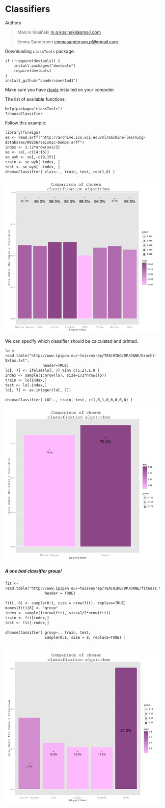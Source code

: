 Classifiers
===========
Authors
> Marcin Kosiński m.p.kosinski@gmail.com

> Emma Sanderson emmasanderson.pl@gmail.com


Downloading `classTools` package:
```{Ruby}
if (!require(devtools)) {
    install.packages("devtools")
    require(devtools)
}
install_github("sandersone/twd1")
```


Make sure you have [rtools](http://cran.r-project.org/bin/windows/Rtools/) installed on your computer.

The list of available functions:
```{Ruby}
help(package="classTools")
?chooseClassifier
```

Follow this example:
```{Ruby}
library(foreign)
se <- read.arff("http://archive.ics.uci.edu/ml/machine-learning-databases/00266/seismic-bumps.arff")
index <- 1:(2*nrow(se)/3)
se <- se[,-c(14:16)]
se_wyb <- se[,-c(9,15)]
train <- se_wyb[ index, ]
test <- se_wyb[ -index, ]
chooseClassifier( class~., train, test, rep(1,8) )
```

![Example 1](https://raw.githubusercontent.com/sandersone/twd1/master/Rplot.jpeg)


We can specify which classifier should be calculated and printed.

```{Ruby}
lo <- read.table("http://www.ipipan.eu/~teisseyrep/TEACHING/DM/DANE/brach3-5klas.txt",
                 header=TRUE)
lo[, 7] <- ifelse(lo[, 7] %in% c(1,2),1,0 )
index <- sample(1:nrow(lo), size=1/2*nrow(lo))
train <- lo[index,]
test <- lo[-index,]
lo[, 7] <- as.integer(lo[, 7])

chooseClassifier( LOC~., train, test, c(1,0,1,0,0,0,0,0) )

```

![Example 2](https://raw.githubusercontent.com/sandersone/twd1/master/Rplot01.jpeg)


<h5> A one bad classifier group! </h5>

```{Ruby}
fit <- read.table("http://www.ipipan.eu/~teisseyrep/TEACHING/DM/DANE/fitness.txt",
                  header = TRUE)

fit[, 8] <- sample(0:1, size = nrow(fit), replace=TRUE)
names(fit)[8] <- "group"
index <- sample(1:nrow(fit), size=1/2*nrow(fit))
train <- fit[index,]
test <- fit[-index,]

chooseClassifier( group~., train, test, 
                  sample(0:1, size = 8, replace=TRUE) )


```



![Example 2](https://raw.githubusercontent.com/sandersone/twd1/master/Rplot02.jpeg)
